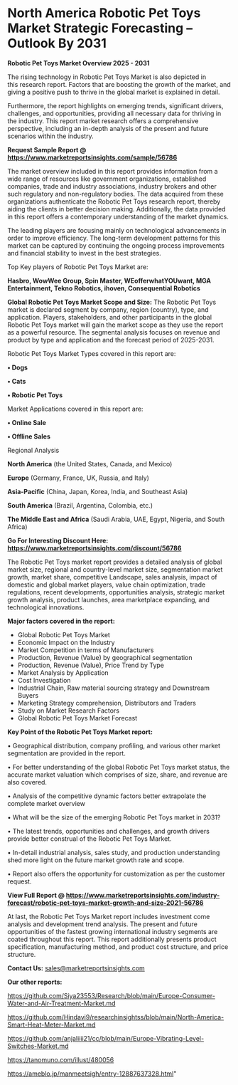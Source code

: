 # North America Robotic Pet Toys Market Strategic Forecasting – Outlook By 2031

<Strong> Robotic Pet Toys Market Overview 2025 - 2031</strong>

The rising technology in Robotic Pet Toys Market is also depicted in this research report. Factors that are boosting the growth of the market, and giving a positive push to thrive in the global market is explained in detail.

Furthermore, the report highlights on emerging trends, significant drivers, challenges, and opportunities, providing all necessary data for thriving in the industry. This report market research offers a comprehensive perspective, including an in-depth analysis of the present and future scenarios within the industry.

<strong>Request Sample Report @ <a href=https://www.marketreportsinsights.com/sample/56786>https://www.marketreportsinsights.com/sample/56786</a></strong>

The market overview included in this report provides information from a wide range of resources like government organizations, established companies, trade and industry associations, industry brokers and other such regulatory and non-regulatory bodies. The data acquired from these organizations authenticate the Robotic Pet Toys research report, thereby aiding the clients in better decision making. Additionally, the data provided in this report offers a contemporary understanding of the market dynamics.

The leading players are focusing mainly on technological advancements in order to improve efficiency. The long-term development patterns for this market can be captured by continuing the ongoing process improvements and financial stability to invest in the best strategies.

Top Key players of Robotic Pet Toys Market are:

<strong>Hasbro, WowWee Group, Spin Master, WEofferwhatYOUwant, MGA Entertainment, Tekno Robotics, ihoven, Consequential Robotics</strong>

<strong><b>Global Robotic Pet Toys Market Scope and Size:</b></strong>
The Robotic Pet Toys market is declared segment by company, region (country), type, and application. Players, stakeholders, and other participants in the global Robotic Pet Toys market will gain the market scope as they use the report as a powerful resource. The segmental analysis focuses on revenue and product by type and application and the forecast period of 2025-2031.

Robotic Pet Toys Market Types covered in this report are:

<strong>• Dogs

• Cats

• Robotic Pet Toys</strong>

Market Applications covered in this report are:

<strong>• Online Sale

• Offline Sales</strong> 

Regional Analysis

<strong>North America</strong> (the United States, Canada, and Mexico)

<strong>Europe</strong> (Germany, France, UK, Russia, and Italy)

<strong>Asia-Pacific</strong> (China, Japan, Korea, India, and Southeast Asia)

<strong>South America</strong> (Brazil, Argentina, Colombia, etc.)

<strong>The Middle East and Africa</strong> (Saudi Arabia, UAE, Egypt, Nigeria, and South Africa)

<strong>Go For Interesting Discount Here: <a href=https://www.marketreportsinsights.com/discount/56786>https://www.marketreportsinsights.com/discount/56786</a></strong>

The Robotic Pet Toys market report provides a detailed analysis of global market size, regional and country-level market size, segmentation market growth, market share, competitive Landscape, sales analysis, impact of domestic and global market players, value chain optimization, trade regulations, recent developments, opportunities analysis, strategic market growth analysis, product launches, area marketplace expanding, and technological innovations.

<strong><b>Major factors covered in the report:</b></strong>
<ul>
  <li>Global Robotic Pet Toys Market </li>
  <li>Economic Impact on the Industry</li>
  <li>Market Competition in terms of Manufacturers</li>
  <li>Production, Revenue (Value) by geographical segmentation</li>
  <li>Production, Revenue (Value), Price Trend by Type</li>
  <li>Market Analysis by Application</li>
  <li>Cost Investigation</li>
  <li>Industrial Chain, Raw material sourcing strategy and Downstream Buyers</li>
  <li>Marketing Strategy comprehension, Distributors and Traders</li>
  <li>Study on Market Research Factors</li>
  <li>Global Robotic Pet Toys Market Forecast</li>
</ul>

<strong><b>Key Point of the Robotic Pet Toys Market report:</b></strong>

• Geographical distribution, company profiling, and various other market segmentation are provided in the report.

• For better understanding of the global Robotic Pet Toys market status, the accurate market valuation which comprises of size, share, and revenue are also covered.

• Analysis of the competitive dynamic factors better extrapolate the complete market overview

• What will be the size of the emerging Robotic Pet Toys market in 2031?

• The latest trends, opportunities and challenges, and growth drivers provide better construal of the Robotic Pet Toys Market.

• In-detail industrial analysis, sales study, and production understanding shed more light on the future market growth rate and scope.

• Report also offers the opportunity for customization as per the customer request.

<strong><b>View Full Report @ <a href=https://www.marketreportsinsights.com/industry-forecast/robotic-pet-toys-market-growth-and-size-2021-56786>https://www.marketreportsinsights.com/industry-forecast/robotic-pet-toys-market-growth-and-size-2021-56786</a></b></strong>


At last, the Robotic Pet Toys Market report includes investment come analysis and development trend analysis. The present and future opportunities of the fastest growing international industry segments are coated throughout this report. This report additionally presents product specification, manufacturing method, and product cost structure, and price structure.

<strong>Contact Us:</strong>
sales@marketreportsinsights.com

<strong>Our other reports:</strong>

<a href=https://github.com/Siya23553/Research/blob/main/Europe-Consumer-Water-and-Air-Treatment-Market.md>https://github.com/Siya23553/Research/blob/main/Europe-Consumer-Water-and-Air-Treatment-Market.md</a>

<a href=https://github.com/Hindavi9/researchinsightss/blob/main/North-America-Smart-Heat-Meter-Market.md>https://github.com/Hindavi9/researchinsightss/blob/main/North-America-Smart-Heat-Meter-Market.md</a>

<a href=https://github.com/anjaliiii21/cc/blob/main/Europe-Vibrating-Level-Switches-Market.md>https://github.com/anjaliiii21/cc/blob/main/Europe-Vibrating-Level-Switches-Market.md</a>

<a href=https://tanomuno.com/illust/480056>https://tanomuno.com/illust/480056</a>

<a href=https://ameblo.jp/manmeetsigh/entry-12887637328.html>https://ameblo.jp/manmeetsigh/entry-12887637328.html</a>"
